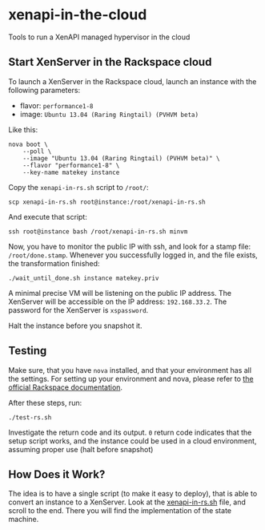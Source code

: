 xenapi-in-the-cloud
===================

Tools to run a XenAPI managed hypervisor in the cloud

## Start XenServer in the Rackspace cloud

To launch a XenServer in the Rackspace cloud, launch an instance with the
following parameters:

 - flavor: `performance1-8`
 - image:  `Ubuntu 13.04 (Raring Ringtail) (PVHVM beta)`

Like this:

    nova boot \
        --poll \
        --image "Ubuntu 13.04 (Raring Ringtail) (PVHVM beta)" \
        --flavor "performance1-8" \
        --key-name matekey instance

Copy the `xenapi-in-rs.sh` script to `/root/`:

    scp xenapi-in-rs.sh root@instance:/root/xenapi-in-rs.sh

And execute that script:

    ssh root@instance bash /root/xenapi-in-rs.sh minvm

Now, you have to monitor the public IP with ssh, and look for a stamp file:
`/root/done.stamp`. Whenever you successfully logged in, and the file exists,
the transformation finished:

    ./wait_until_done.sh instance matekey.priv

A minimal precise VM will be listening on the public IP address. The XenServer
will be accessible on the IP address: `192.168.33.2`. The password for the
XenServer is `xspassword`.

Halt the instance before you snapshot it.

## Testing

Make sure, that you have `nova` installed, and that your environment has all
the settings. For setting up your environment and nova, please refer to
[the official Rackspace documentation](http://docs.rackspace.com/servers/api/v2/cs-gettingstarted/content/section_gs_install_nova.html).

After these steps, run:

    ./test-rs.sh

Investigate the return code and its output. `0` return code indicates that the
setup script works, and the instance could be used in a cloud environment,
assuming proper use (halt before snapshot)

## How Does it Work?

The idea is to have a single script (to make it easy to deploy), that is able
to convert an instance to a XenServer. Look at the [xenapi-in-rs.sh](xenapi-in-rs.sh)
file, and scroll to the end. There you will find the implementation of the
state machine.

